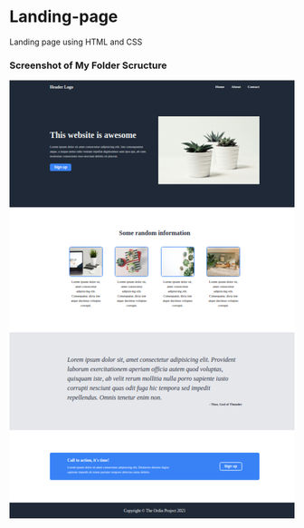 # Landing-page

Landing page using HTML and CSS

### Screenshot of My Folder Scructure

![](./images/landing-page.png)
